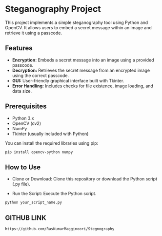 # Steganography Project

This project implements a simple steganography tool using Python and OpenCV. It allows users to embed a secret message within an image and retrieve it using a passcode.

## Features

* **Encryption:** Embeds a secret message into an image using a provided passcode.
* **Decryption:** Retrieves the secret message from an encrypted image using the correct passcode.
* **GUI:** User-friendly graphical interface built with Tkinter.
* **Error Handling:** Includes checks for file existence, image loading, and data size.

## Prerequisites

* Python 3.x
* OpenCV (cv2)
* NumPy
* Tkinter (usually included with Python)

You can install the required libraries using pip:

```bash
pip install opencv-python numpy
```
## How to Use
* Clone or Download: Clone this repository or download the Python script (.py file).

* Run the Script: Execute the Python script.

```Bash
python your_script_name.py
```
## GITHUB LINK 
```
https://github.com/RasKumarMagginoori/Stegnography

```
